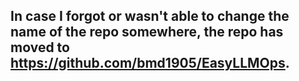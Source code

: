 ## In case I forgot or wasn't able to change the name of the repo somewhere, the repo has moved to https://github.com/bmd1905/EasyLLMOps.
